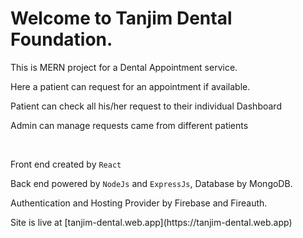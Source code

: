 # Welcome to Tanjim Dental Foundation.
This is MERN project for a Dental Appointment service.
<p> Here a patient can request for an appointment if available.</p>
<p> Patient can check all his/her request to their individual Dashboard</p>
<p> Admin can manage requests came from different patients </p>
<br />
<p> Front end created by <code>React</code>
<p> Back end powered by <code>NodeJs</code> and <code>ExpressJs</code>, Database by MongoDB.
  <p> Authentication and Hosting Provider by Firebase and Fireauth.</p>
 Site is live at [tanjim-dental.web.app](https://tanjim-dental.web.app)
 
